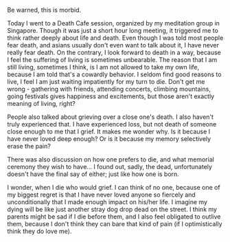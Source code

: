 <!--
.. title: Death Cafe 1
.. slug: death_cafe1
.. date: 2016-07-26 23:44:07 UTC+08:00
.. tags: death-cafe, private
.. category:
.. link:
.. description:
.. type: text
-->

Be warned, this is morbid.

Today I went to a Death Cafe session, organized by my meditation group in Singapore.  Though it was just a short hour long meeting, it triggered me to think rather deeply about life and death.  Even though I was told most people fear death, and asians usually don't even want to talk about it, I have never really fear death.  On the contrary, I look forward to death in a way, because I feel the suffering of living is sometimes unbearable.  The reason that I am still living, sometimes I think, is I am not allowed to take my own life, because I am told that's a cowardly behavior.  I seldom find good reasons to live, I feel I am just waiting impatiently for my turn to die.  Don't get me wrong - gathering with friends, attending concerts, climbing mountains, going festivals gives happiness and excitements, but those aren't exactly meaning of living, right?

People also talked about grieving over a close one's death.  I also haven't truly experienced that.  I have experienced loss, but not death of someone close enough to me that I grief.  It makes me wonder why.  Is it because I have never loved deep enough? Or is it because my memory selectively erase the pain?

There was also discussion on how one prefers to die, and what memorial ceremony they wish to have...  I found out, sadly, the dead, unfortunately doesn't have the final say of either; just like how one is born.  

I wonder, when I die who would grief.  I can think of no one, because one of my biggest regret is that I have never loved anyone so fiercely and unconditionally that I made enough impact on his/her life.  I imagine my dying will be like just another stray dog drop dead on the street.  I think my parents might be sad if I die before them, and I also feel obligated to outlive them, because I don't think they can bare that kind of pain (if I optimistically think they do love me).
